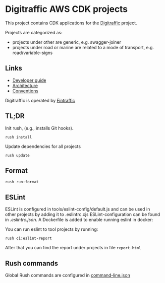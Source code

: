 # Digitraffic AWS CDK projects

This project contains CDK applications for the
[Digitraffic](https://www.digitraffic.fi) project.

Projects are categorized as:

- projects under other are generic, e.g. swagger-joiner
- projects under road or marine are related to a mode of transport, e.g.
  road/variable-signs

## Links

- [Developer guide](DEVELOPMENT.md)
- [Architecture](ARCHITECTURE.md)
- [Conventions](CONVENTIONS.md)

Digitraffic is operated by [Fintraffic](https://www.fintraffic.fi)

## TL;DR

Init rush, (e.g., installs Git hooks).

```shell
rush install
```

Update dependencies for all projects

```shell
rush update
```

## Format

    rush run:format

## ESLint

ESLint is configured in tools/eslint-config/default.js and can be used in other
projects by adding it to .eslintrc.cjs ESLint-configuration can be found in
_.eslintrc.json_. A Dockerfile is added to enable running eslint in docker:

You can run eslint to tool projects by running:

    rush ci:eslint-report

After that you can find the report under projects in file `report.html`

## Rush commands

Global Rush commands are configured in
[command-line.json](common/config/rush/command-line.json)
